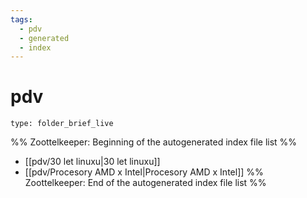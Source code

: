 ```yaml
---
tags:
  - pdv
  - generated
  - index
---
```

# pdv
```ccard
type: folder_brief_live
```
%% Zoottelkeeper: Beginning of the autogenerated index file list  %%
-  [[pdv/30 let linuxu|30 let linuxu]]
-  [[pdv/Procesory AMD x Intel|Procesory AMD x Intel]]
%% Zoottelkeeper: End of the autogenerated index file list  %%
